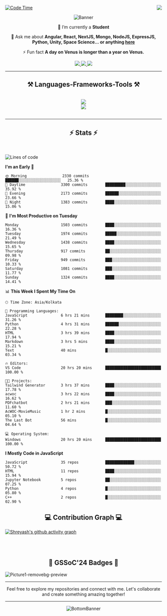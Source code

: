 <div>
 
<img align="right" src="https://visitor-badge.laobi.icu/badge?page_id=shreyash3087.shreyash3087" />

 [![Code Time](https://wakatime.com/badge/user/cd5f70df-e644-46f4-a03b-e1ce78615131.svg)](https://wakatime.com/@cd5f70df-e644-46f4-a03b-e1ce78615131)
 
</div>


<div align="center">
 
![Banner](https://github.com/user-attachments/assets/fe33d289-b057-4d85-ad76-3103802aa9e1)

</div>


<div align="center">
 
 🔭 I’m currently a **Student** 

💬 Ask me about **Angular, React, NextJS, Mongo, NodeJS, ExpressJS, Python, Unity, Space Science... or anything [here](https://github.com/shreyash3087/shreyash3087/issues)**

⚡ Fun fact **A day on Venus is longer than a year on Venus.**

</div>
 
<div align="center"> 
  <a href="mailto:shreyash3087@gmail.com">
    <img src="https://img.shields.io/badge/Gmail-333333?style=for-the-badge&logo=gmail&logoColor=red" />
  </a>
  <a href="https://www.linkedin.com/in/shreyash-srivastava-1a1161280" target="_blank">
    <img src="https://img.shields.io/badge/LinkedIn-0077B5?style=for-the-badge&logo=linkedin&logoColor=white" target="_blank" />
  </a>
  <a href="https://github.com/shreyash3087" target="_blank">
     <img src="https://img.shields.io/badge/Github-FF5722?style=for-the-badge&logo=github&logoColor=white" target="_blank" />
  </a>
</div>
<hr/>
 
<h2 align="center">⚒️ Languages-Frameworks-Tools ⚒️</h2>
<br/>
<div align="center">
    <img src="https://skillicons.dev/icons?i=react,bootstrap,html,css,vscode,github,figma,cpp,vercel,netlify" /><br>
    <img src="https://skillicons.dev/icons?i=tailwind,git,nodejs,python,javascript,typescript,express,firebase,mongodb,nextjs,unity,azure,blender" /><br>
</div>

<br/>
<hr/>

<h2 align="center">⚡ Stats ⚡</h2>

<br>
<div>
 
 
<!--START_SECTION:waka-->
![Lines of code](https://img.shields.io/badge/From%20Hello%20World%20I%27ve%20Written-5.0%20million%20lines%20of%20code-blue)

**I'm an Early 🐤** 

```text
🌞 Morning                2330 commits        ██████░░░░░░░░░░░░░░░░░░░   25.36 % 
🌆 Daytime                3300 commits        █████████░░░░░░░░░░░░░░░░   35.92 % 
🌃 Evening                2173 commits        ██████░░░░░░░░░░░░░░░░░░░   23.66 % 
🌙 Night                  1383 commits        ████░░░░░░░░░░░░░░░░░░░░░   15.06 % 
```
📅 **I'm Most Productive on Tuesday** 

```text
Monday                   1503 commits        ████░░░░░░░░░░░░░░░░░░░░░   16.36 % 
Tuesday                  1974 commits        █████░░░░░░░░░░░░░░░░░░░░   21.49 % 
Wednesday                1438 commits        ████░░░░░░░░░░░░░░░░░░░░░   15.65 % 
Thursday                 917 commits         ██░░░░░░░░░░░░░░░░░░░░░░░   09.98 % 
Friday                   949 commits         ███░░░░░░░░░░░░░░░░░░░░░░   10.33 % 
Saturday                 1081 commits        ███░░░░░░░░░░░░░░░░░░░░░░   11.77 % 
Sunday                   1324 commits        ████░░░░░░░░░░░░░░░░░░░░░   14.41 % 
```


📊 **This Week I Spent My Time On** 

```text
🕑︎ Time Zone: Asia/Kolkata

💬 Programming Languages: 
JavaScript               6 hrs 21 mins       ████████░░░░░░░░░░░░░░░░░   31.26 % 
Python                   4 hrs 31 mins       ██████░░░░░░░░░░░░░░░░░░░   22.28 % 
HTML                     3 hrs 39 mins       ████░░░░░░░░░░░░░░░░░░░░░   17.94 % 
Markdown                 3 hrs 5 mins        ████░░░░░░░░░░░░░░░░░░░░░   15.21 % 
Text                     40 mins             █░░░░░░░░░░░░░░░░░░░░░░░░   03.34 % 

🔥 Editors: 
VS Code                  20 hrs 20 mins      █████████████████████████   100.00 % 

🐱‍💻 Projects: 
Tailwind Generator       3 hrs 37 mins       ████░░░░░░░░░░░░░░░░░░░░░   17.78 % 
acwoc                    3 hrs 22 mins       ████░░░░░░░░░░░░░░░░░░░░░   16.62 % 
PDFchatbot               2 hrs 21 mins       ███░░░░░░░░░░░░░░░░░░░░░░   11.60 % 
AcWOC-MovieMusic         1 hr 2 mins         █░░░░░░░░░░░░░░░░░░░░░░░░   05.10 % 
The Last Bot             56 mins             █░░░░░░░░░░░░░░░░░░░░░░░░   04.64 % 

💻 Operating System: 
Windows                  20 hrs 20 mins      █████████████████████████   100.00 % 
```

**I Mostly Code in JavaScript** 

```text
JavaScript               35 repos            █████████████░░░░░░░░░░░░   50.72 % 
HTML                     11 repos            ████░░░░░░░░░░░░░░░░░░░░░   15.94 % 
Jupyter Notebook         5 repos             ██░░░░░░░░░░░░░░░░░░░░░░░   07.25 % 
Python                   4 repos             █░░░░░░░░░░░░░░░░░░░░░░░░   05.80 % 
C++                      2 repos             █░░░░░░░░░░░░░░░░░░░░░░░░   02.90 % 
```




<!--END_SECTION:waka-->

</div>

<div>
  <div align="center" ><h2 align="center">💻 Contribution Graph 💻</h2></div>
 
  [![Shreyash's github activity graph](https://github-readme-activity-graph.vercel.app/graph?username=shreyash3087&hide_border=true&theme=github)](https://github.com/ashutosh00710/github-readme-activity-graph)
 
</div>

<br/><br/>

<h2 align="center">🔰 GSSoC'24 Badges 🔰</h2>

![Picture1-removebg-preview](https://github.com/user-attachments/assets/4ece96a5-043a-44df-b51b-40738d3603ff)

<div align="center"> 
  <hr/>
  Feel free to explore my repositories and connect with me. Let's collaborate and create something amazing together!
  <hr/>
</div>

<div align="center">
 
![BottomBanner](https://github.com/user-attachments/assets/7afe064f-9b9f-401d-bec1-35c8625bb3dc)

</div>

